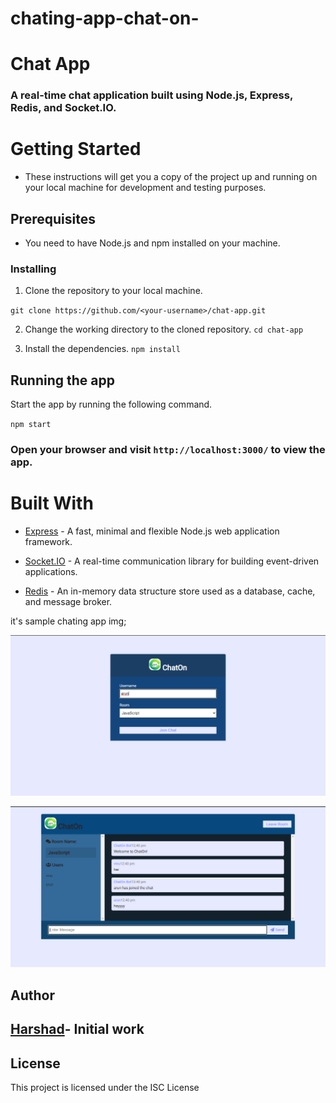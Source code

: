 
# chating-app-chat-on-

# Chat App

### A real-time chat application built using Node.js, Express, Redis, and Socket.IO.

# Getting Started
- These instructions will get you a copy of the project up and running on your local machine for development and testing purposes.

## Prerequisites
- You need to have Node.js and npm installed on your machine.

### Installing
1. Clone the repository to your local machine.

`git clone https://github.com/<your-username>/chat-app.git`


2. Change the working directory to the cloned repository.
`cd chat-app`

3. Install the dependencies.
`npm install`

## Running the app
Start the app by running the following command.

`npm start`

### Open your browser and visit `http://localhost:3000/` to view the app.

# Built With

- [Express](https://expressjs.com/) - A fast, minimal and flexible Node.js web application framework.

- [Socket.IO](https://socket.io/) - A real-time communication library for building event-driven applications.

- [Redis](https://redis.io/)  - An in-memory data structure store used as a database, cache, and message broker.


it's  sample chating app  img;

![chat-on!](ChatCord-App-1.png)

![chat-on!](Screenshot-2.png)

## **Author**

## [Harshad](https://harshad4321githubio-production.up.railway.app/)- Initial work

## License
This project is licensed under the ISC License 






